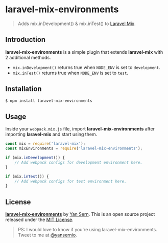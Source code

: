 # laravel-mix-environments
> Adds mix.inDevelopment() & mix.inTest() to [Laravel Mix](https://github.com/JeffreyWay/laravel-mix).

## Introduction
**laravel-mix-environments** is a simple plugin that extends **laravel-mix** with 2 additional methods.

* `mix.inDevelopment()` returns true when `NODE_ENV` is set to `development`.
* `mix.inTest()` returns true when `NODE_ENV` is set to `test`.

## Installation
```bash
$ npm install laravel-mix-environments
```

## Usage
Inside your `webpack.mix.js` file, import **laravel-mix-environments** after importing **laravel-mix** and start using them.

```js
const mix = require('laravel-mix');
const mixEnvironments = require('laravel-mix-environments');

if (mix.inDevelopment()) {
    // Add webpack configs for development environment here.
}

if (mix.inTest()) {
    // Add webpack configs for test environment here.
}
```

## License
**[laravel-mix-environments](https://github.com/yansern/laravel-mix-environments)** by [Yan Sern](https://twitter.com/yansernio). This is an open source project released under the [MIT License](LICENSE).

> PS: I would love to know if you're using laravel-mix-environments. Tweet to me at [@yansernio](https://twitter.com/yansernio).
